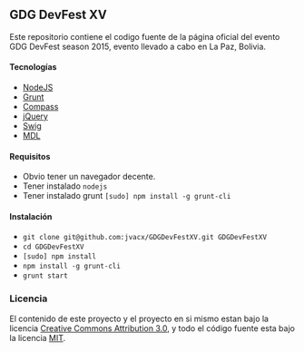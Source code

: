 ## GDG DevFest XV

Este repositorio contiene el codigo fuente de la página oficial del evento
GDG DevFest season 2015, evento llevado a cabo en La Paz, Bolivia.


#### Tecnologías

  * [NodeJS](https://nodejs.org/en/)
  * [Grunt](http://gruntjs.com/)
  * [Compass](http://compass-style.org/)
  * [jQuery](https://jquery.com/)
  * [Swig](http://paularmstrong.github.io/swig/)
  * [MDL](http://www.getmdl.io/)

#### Requisitos

  * Obvio tener un navegador decente.
  * Tener instalado `nodejs`
  * Tener instalado grunt `[sudo] npm install -g grunt-cli`

#### Instalación

  * `git clone git@github.com:jvacx/GDGDevFestXV.git GDGDevFestXV`
  * `cd GDGDevFestXV`
  * `[sudo] npm install`
  * `npm install -g grunt-cli`
  * `grunt start`


### Licencia

El contenido de este proyecto y el proyecto en si mismo estan bajo la licencia [Creative Commons Attribution 3.0](https://creativecommons.org/licenses/by/3.0/),
y todo el código fuente esta bajo la licencia [MIT](https://opensource.org/licenses/MIT).